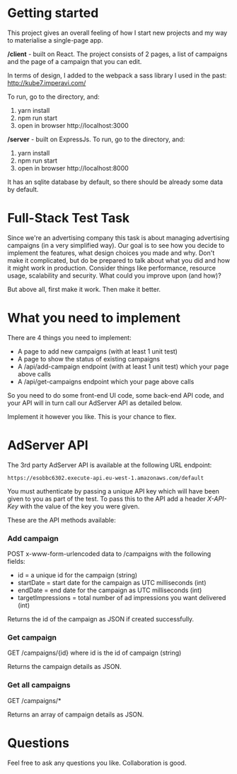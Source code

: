 # Getting started
This project gives an overall feeling of how I start new projects and my way to materialise a single-page app. 


**/client** - built on React. The project consists of 2 pages, a list of campaigns and the page of a campaign that you can edit. 

In terms of design, I added to the webpack a sass library I used in the past: http://kube7.imperavi.com/

To run, go to the directory, and:
1. yarn install
2. npm run start
3. open in browser http://localhost:3000


**/server** - built on ExpressJs.
To run, go to the directory, and:
1. yarn install
2. npm run start
3. open in browser http://localhost:8000

It has an sqlite database by default, so there should be already some data by default.

# Full-Stack Test Task
Since we're an advertising company this task is about managing advertising campaigns (in a very simplified way).
Our goal is to see how you decide to implement the features, what design choices you made and why. Don't make it
complicated, but do be prepared to talk about what you did and how it might work in production. Consider things like
performance, resource usage, scalability and security. What could you improve upon (and how)?

But above all, first make it work. Then make it better.

# What you need to implement
There are 4 things you need to implement:

- A page to add new campaigns (with at least 1 unit test)
- A page to show the status of existing campaigns
- A /api/add-campaign endpoint (with at least 1 unit test) which your page above calls
- A /api/get-campaigns endpoint which your page above calls

So you need to do some front-end UI code, some back-end API code, and your API will in turn call our 
AdServer API as detailed below.

Implement it however you like. This is your chance to flex.

# AdServer API
The 3rd party AdServer API is available at the following URL endpoint:

    https://esobbc6302.execute-api.eu-west-1.amazonaws.com/default

You must authenticate by passing a unique API key which will have been given to you as part of the test.
To pass this to the API add a header *X-API-Key* with the value of the key you were given.

These are the API methods available:

### Add campaign
POST x-www-form-urlencoded data to /campaigns with the following fields:

- id = a unique id for the campaign (string)
- startDate = start date for the campaign as UTC milliseconds (int)
- endDate = end date for the campaign as UTC milliseconds (int)
- targetImpressions = total number of ad impressions you want delivered (int)

Returns the id of the campaign as JSON if created successfully.

### Get campaign
GET /campaigns/{id} where id is the id of campaign (string)

Returns the campaign details as JSON.

### Get all campaigns
GET /campaigns/*

Returns an array of campaign details as JSON.

# Questions
Feel free to ask any questions you like. Collaboration is good.